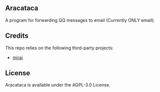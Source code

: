 ## Aracataca

A program for forwarding QQ messages to email (Currently ONLY email).

## Credits

This repo relies on the following third-party projects:

- [mirai](https://github.com/mamoe/mirai)

## License

Aracataca is available under the AGPL-3.0 License.
